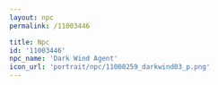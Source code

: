 ```yaml
---
layout: npc
permalink: /11003446

title: Npc
id: '11003446'
npc_name: 'Dark Wind Agent'
icon_url: 'portrait/npc/11000259_darkwind03_p.png'
---
```

